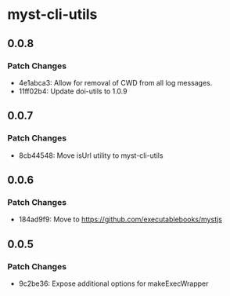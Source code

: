 # myst-cli-utils

## 0.0.8

### Patch Changes

- 4e1abca3: Allow for removal of CWD from all log messages.
- 11ff02b4: Update doi-utils to 1.0.9

## 0.0.7

### Patch Changes

- 8cb44548: Move isUrl utility to myst-cli-utils

## 0.0.6

### Patch Changes

- 184ad9f9: Move to https://github.com/executablebooks/mystjs

## 0.0.5

### Patch Changes

- 9c2be36: Expose additional options for makeExecWrapper
